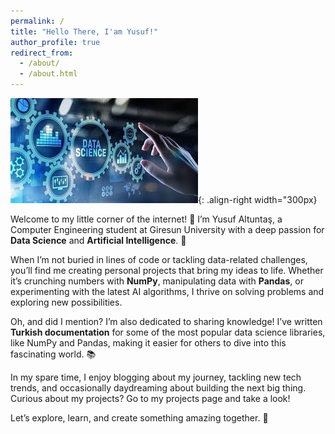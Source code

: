 ```yaml
---
permalink: /
title: "Hello There, I'am Yusuf!"
author_profile: true
redirect_from: 
  - /about/
  - /about.html
---
```



![data image](\images\data.png){: .align-right width="300px}



Welcome to my little corner of the internet! 👋 I’m Yusuf Altuntaş, a Computer Engineering student at Giresun University with a deep passion for **Data Science** and **Artificial Intelligence**. 🚀  

When I’m not buried in lines of code or tackling data-related challenges, you’ll find me creating personal projects that bring my ideas to life. Whether it’s crunching numbers with **NumPy**, manipulating data with **Pandas**, or experimenting with the latest AI algorithms, I thrive on solving problems and exploring new possibilities.  

Oh, and did I mention? I’m also dedicated to sharing knowledge! I’ve written **Turkish documentation** for some of the most popular data science libraries, like NumPy and Pandas, making it easier for others to dive into this fascinating world. 📚  

In my spare time, I enjoy blogging about my journey, tackling new tech trends, and occasionally daydreaming about building the next big thing. Curious about my projects? Go to my projects page and take a look!  

Let’s explore, learn, and create something amazing together. 🌟  
